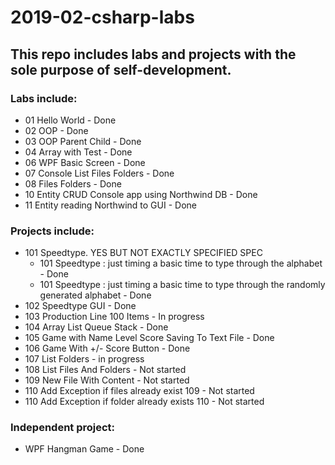 # 2019-02-csharp-labs

## This repo includes labs and projects with the sole purpose of self-development.

### Labs include:

* 01 Hello World - Done
* 02 OOP - Done
* 03 OOP Parent Child - Done
* 04 Array with Test - Done
* 06 WPF Basic Screen - Done
* 07 Console List Files Folders - Done
* 08 Files Folders - Done
* 10 Entity CRUD Console app using Northwind DB - Done
* 11 Entity reading Northwind to GUI - Done

### Projects include:
* 101 Speedtype. YES BUT NOT EXACTLY SPECIFIED SPEC
    - 101 Speedtype : just timing a basic time to type through the alphabet - Done
    - 101 Speedtype : just timing a basic time to type through the randomly generated alphabet - Done
* 102 Speedtype GUI - Done
* 103 Production Line 100 Items - In progress
* 104 Array List Queue Stack  - Done
* 105 Game with Name Level Score Saving To Text File - Done
* 106 Game With +/- Score Button - Done
* 107 List Folders - in progress
* 108 List Files And Folders - Not started
* 109 New File With Content - Not started
* 110 Add Exception if files already exist 109 - Not started
* 110 Add Exception if folder already exists 110 - Not started

### Independent project:
* WPF Hangman Game - Done